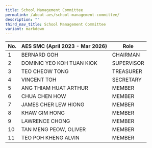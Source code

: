 ```yaml
---
title: School Management Committee
permalink: /about-aes/school-management-committee/
description: ""
third_nav_title: School Management Committee
variant: markdown
---
```

| No. | AES SMC (April 2023 - Mar 2026) | Role |
| -------- | -------- | -------- |
| 1    | BERNARD GOH     | CHAIRMAN     |
| 2    |  DOMINIC YEO KOH TUAN KIOK   | SUPERVISOR     |
| 3     |TEO CHEOW TONG   | TREASURER     |
| 4    | VINCENT TOH    | SECRETARY     |
| 5    | ANG THIAM HUAT ARTHUR | MEMBER     |
| 6    | CHUA CHEN HOW   | MEMBER     |
| 7    | JAMES CHER LEW HIONG   | MEMBER     |
| 8     |KHAW GIM HONG     |MEMBER     |
| 9    | LAWRENCE CHONG    | MEMBER    |
| 10     | TAN MENG PEOW, OLIVER    | MEMBER    |
| 11    | TEO POH KHENG ALVIN   | MEMBER    |